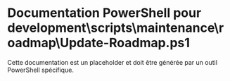 # Documentation PowerShell pour development\scripts\maintenance\roadmap\Update-Roadmap.ps1

Cette documentation est un placeholder et doit être générée par un outil PowerShell spécifique.
